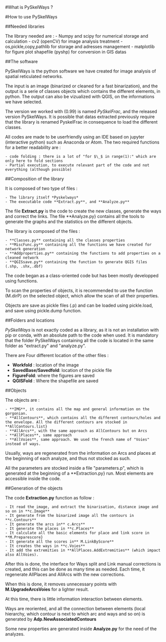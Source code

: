 #What is PySkelWays ?

#How to use PySkelWays

##Needed libraries

The library needed are :
    - Numpy and scipy for numerical storage and calculation
    - cv2 (openCV) for image analysis treatment
    - os,pickle,copy,pathlib for storage and adresses management
    - matplotlib for figure plot
 shapefile (pyshp) for conversion in GIS datas


##The software

PySkelWays is the python software we have created for image analysis of spatial reticulated networks. 

The input is an image (binarized or cleaned for a fast binarization), and the output is a serie of classes objects which contains the different elements, in python. The output can also be vizualized with QGIS, on the informations we have selected. 

The version we worked with (0.99) is named *PySkelFrac*, and the released version PySkelWays. It is possible that datas extracted previously require that the library is renamed PyskelFrac in consequence to load the different classes. 

All codes are made to be userfriendly using an IDE based on jupyter (interactive python) such as Anaconda or Atom. The two required functions for a better readability are : 


    - code folding : there is a lot of "for $\_$ in range(1):" which are only here to fold sections
    - Partial execution, to execute relevant part of the code and not everything (although possible)


##Composition of the library

It is composed of two type of files :


    - The library itself *Pyskelways*
    - The executable code **Extract.py**, and **Analyze.py**


The file **Extract.py** is the code to create the new classes, generate the ways and correct the links. The file **Analyze.py} contains all the tools to generate the graphs and the statistics on the different objects.

The library is composed of the files : 


    - **Classes.py** containing all the classes properties
    - **MiscFunc.py** containing all the functions we have created for network generation
    - **Addproperties.py** containing the functions to add properties on a cleaned network
    - **QGISsave.py** containing the function to generate QGIS files (.shp, .shx,.dbf)


The code began as a class-oriented code but has been mostly developped using functions. 

To scan the properties of objects, it is recommended to use the function (M.dirP) on the selected object, which allow the scan of all their properties. 

Objects are save as pickle files (.p) and can be loaded using pickle.load, and save using pickle.dump function. 

##Folders and locations

*PySkelWays* is not exactly coded as a library, as it is not an installation with pip or conda, with an absolute path to the code when used. 
It is mandatory that the folder PySkelWays containing all the code is located in the same folder as "extract.py" and "analyze.py". 

There are Four different location of the other files : 

- **Workfold** : location of the image
- **SavedBase/Savedfold**: location of the pickle file
- **FigureFold**: where the figures are saved
- **QGISFold** : Where the shapefile are saved


##Objects

The objects are : 

    - **IMG**, it contains all the map and general information on the gorgonian. 
    - **AllContours**, which contains all the different contours/holes and the envelope. All the different contours are stocked in **AllContours.list}
    - **AllArcs**, with the same approach as AllContours but on Arcs
    - **AllPlaces**, same approach
    - **AllVoies**, same approach. We used the french name of "Voies" instead of ways.


Usually, ways are regenerated from the information on Arcs and places at the beginning of each analyze, and thus not stocked as such. 


All the parameters are stocked inside a file "parameters.p", which is generated at the beginning of a **Extraction.py} run. Most elements are accessible inside the code. 

##Generation of the objects

The code **Extraction.py** function as follow : 


    - It read the image, and extract the binarisation, distance image and so on in **c.Image**
    - It generate from the binarized image all the contours in **c.Contours**
    - It generate the arcs in** c.Arcs**
    - It generate the places in **c.Places**
    - It calculate all the basic elements for place and link score in **M.Preparescore}
    - It generate all the scores in** M.LinkByScore**
    - It creates the ways in **c.Voies**
    - It add the extremities in **AllPlaces.AddExtremities** (which impact also AllVoies).


After this is done, the interface for Ways split and Link manual corrections is created, and this can be done as many time as needed. Each time, it regenerate AllPlaces and AllArcs with the new corrections. 

When this is done, it removes unnecessary points with **M.UpgradeArcsVoies** for a lighter result. 

At this time, there is little information interaction between elements. 

Ways are reoriented, and all the connection between elements (local hierarchy, which contour is next to which arc and ways and so on) is generated by **Adp.NewAssociatedContours**

Some new properties are generated inside **Analyze.py** for the need of the analyzes.
